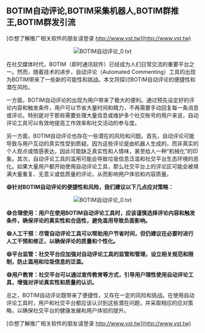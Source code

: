 ## **BOTIM自动评论,BOTIM采集机器人,BOTIM群推王,BOTIM群发引流**

[😍想了解推广相关软件的朋友请登录 http://www.vst.tw](http://www.vst.tw)

 <center><img src="https://vst.tw/MP4/tuiguang/png/0.png" alt="BOTIM自动评论_0.txt"></center>

在社交媒体时代，BOTIM（即时通讯软件）已经成为人们日常交流的重要平台之一。然而，随着技术的进步，自动评论（Automated Commenting）工具的出现为BOTIM带来了一些新的可能性和挑战。本文将探讨BOTIM自动评论的便捷性和潜在风险。

一方面，BOTIM自动评论的出现为用户带来了极大的便利。通过预先设定好的评论内容和触发条件，用户可以节省大量时间和精力，不再需要手动回复每一条消息或评论。特别是对于那些需要处理大量信息或维护多个社交账号的用户来说，自动评论工具可以有效地提高工作效率和社交活动的参与度。

另一方面，BOTIM自动评论也存在一些潜在的风险和问题。首先，自动评论可能导致与用户互动的真实性受到质疑。因为这些评论是由机器人生成的，而非真实的个人观点或情感表达，因此可能缺乏真实性和人情味，甚至给人一种“机械化”的印象。其次，自动评论工具的滥用可能会导致垃圾信息泛滥和社交平台生态环境的恶化。如果大量用户都开始使用自动评论工具，那么社交平台上的评论区可能会被填满大量重复、无意义或低质量的评论，从而影响用户体验和内容质量。

**😄针对BOTIM自动评论的便捷性和风险，我们建议以下几点应对策略：**

 <center><img src="https://vst.tw/MP4/tuiguang/png/4.png" alt="BOTIM自动评论_0.txt"></center>

**😄合理使用：用户在使用BOTIM自动评论工具时，应该谨慎选择评论内容和触发条件，确保评论的真实性和合适性，避免滥用导致负面影响。**

**😄人工干预：尽管自动评论工具可以帮助用户节省时间，但仍建议在必要时进行人工干预和修正，以确保评论的质量和个性化。**

**😄平台监管：社交平台应加强对自动评论工具的监管和管理，设立相关规范和限制，防止滥用和垃圾信息的泛滥。**

**😄用户教育：社交平台可以通过宣传教育等方式，引导用户理性使用自动评论工具，增强对评论真实性和质量的认识。**

总之，BOTIM自动评论既带来了便捷性，又存在一定的风险和挑战。在使用自动评论工具时，用户和社交平台都应该认识到这些潜在问题，并采取相应的应对策略，以确保社交平台的健康发展和用户体验的提升。

[😍想了解推广相关软件的朋友请登录 http://www.vst.tw](http://www.vst.tw)



